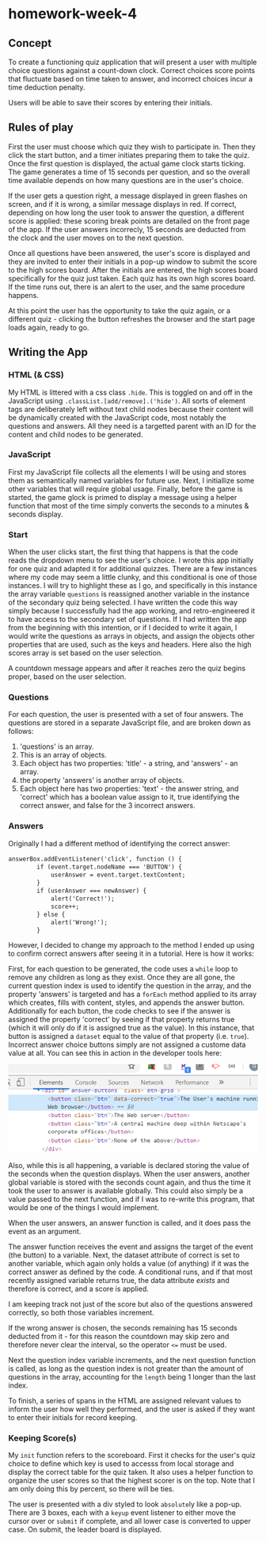 # homework-week-4

## Concept

To create a functioning quiz application that will present a user with multiple choice questions against a count-down clock. Correct choices score points that fluctuate based on time taken to answer, and incorrect choices incur a time deduction penalty.

Users will be able to save their scores by entering their initials.

## Rules of play

First the user must choose which quiz they wish to participate in. Then they click the start button, and a timer initiates preparing them to take the quiz. Once the first question is displayed, the actual game clock starts ticking. The game generates a time of 15 seconds per question, and so the overall time available depends on how many questions are in the user's choice.

If the user gets a question right, a message displayed in green flashes on screen, and if it is wrong, a similar message displays in red. If correct, depending on how long the user took to answer the question, a different score is applied: these scoring break points are detailed on the front page of the app. If the user answers incorrecly, 15 seconds are deducted from the clock and the user moves on to the next question.

Once all questions have been answered, the user's score is displayed and they are invited to enter their initials in a pop-up window to submit the score to the high scores board. After the initials are entered, the high scores board specifically for the quiz just taken. Each quiz has its own high scores board. If the time runs out, there is an alert to the user, and the same procedure happens.

At this point the user has the opportunity to take the quiz again, or a different quiz - clicking the button refreshes the browser and the start page loads again, ready to go.

## Writing the App

### HTML (& CSS)

My HTML is littered with a css class ```.hide```. This is toggled on and off in the JavaScript using ```.classList.[add/remove].('hide')```. All sorts of element tags are deliberately left without text child nodes because their content will be dynamically created with the JavaScript code, most notably the questions and answers. All they need is a targetted parent with an ID for the content and child nodes to be generated.

### JavaScript

First my JavaScript file collects all the elements I will be using and stores them as semantically named variables for future use. Next, I initiallize some other variables that will require global usage. Finally, before the game is started, the game glock is primed to display a message using a helper function that most of the time simply converts the seconds to a minutes & seconds display.

### Start

When the user clicks start, the first thing that happens is that the code reads the dropdown menu to see the user's choice. I wrote this app initially for one quiz and adapted it for additional quizzes. There are a few instances where my code may seem a little clunky, and this conditional is one of those instances. I will try to highlight these as I go, and specifically in this instance the array variable ```questions``` is reassigned another variable in the instance of the secondary quiz being selected. I have written the code this way simply because I successfully had the app working, and retro-engineered it to have access to the secondary set of questions. If I had written the app from the beginning with this intention, or if I decided to write it again, I would write the questions as arrays in objects, and assign the objects other properties that are used, such as the keys and headers. Here also the high scores array is set based on the user selection.

A countdown message appears and after it reaches zero the quiz begins proper, based on the user selection.

### Questions

For each question, the user is presented with a set of four answers. The questions are stored in a separate JavaScript file, and are broken down as follows:

1. 'questions' is an array.
1. This is an array of objects.
1. Each object has two properties: 'title' - a string, and 'answers' - an array.
1. the property 'answers' is another array of objects.
1. Each object here has two properties: 'text' - the answer string, and 'correct' which has a boolean value assign to it, true identifying the correct answer, and false for the 3 incorrect answers.

### Answers

Originally I had a different method of identifying the correct answer:

    answerBox.addEventListener('click', function () {
            if (event.target.nodeName === 'BUTTON') {
                userAnswer = event.target.textContent;
            }
            if (userAnswer === newAnswer) {
                alert('Correct!');
                score++;
            } else {
                alert('Wrong!');
            }

However, I decided to change my approach to the method I ended up using to confirm correct answers after seeing it in a tutorial. Here is how it works:

First, for each question to be generated, the code uses a ```while``` loop to remove any children as long as they exist. Once they are all gone, the current question index is used to identify the question in the array, and the property 'answers' is targeted and has a ```forEach``` method applied to its array which creates, fills with content, styles, and appends the answer button. Additionally for each button, the code checks to see if the answer is assigned the property 'correct' by seeing if that property returns true (which it will only do if it is assigned true as the value). In this instance, that button is assigned a ```dataset``` equal to the value of that property (i.e. ```true```). Incorrect answer choice buttons simply are not assigned a custome data value at all. You can see this in action in the developer tools here:

![dataset](https://github.com/agtravis/homework-week-4/blob/master/assets/images/dataset.PNG)

Also, while this is all happening, a variable is declared storing the value of the seconds when the question displays. When the user answers, another global variable is stored with the seconds count again, and thus the time it took the user to answer is available globally. This could also simply be a value passed to the next function, and if I was to re-write this program, that would be one of the things I would implement.

When the user answers, an answer function is called, and it does pass the event as an argument.

The answer function receives the event and assigns the target of the event (the button) to a variable. Next, the dataset attribute of correct is set to another variable, which again only holds a value (of anything) if it was the correct answer as defined by the code. A conditional runs, and if that most recently assigned variable returns true, the data attribute *exists* and therefore is correct, and a score is applied.

I am keeping track not just of the score but also of the questions answered correctly, so both those variables increment.

If the wrong answer is chosen, the seconds remaining has 15 seconds deducted from it - for this reason the countdown may skip zero and therefore never clear the interval, so the operator ```<=``` must be used.

Next the question index variable increments, and the next question function is called, as long as the question index is not greater than the amount of questions in the array, accounting for the ```length``` being 1 longer than the last index.

To finish, a series of spans in the HTML are assigned relevant values to inform the user how well they performed, and the user is asked if they want to enter their initials for record keeping.

### Keeping Score(s)

My ```init``` function refers to the scoreboard. First it checks for the user's quiz choice to define which key is used to accesss from local storage and display the correct table for the quiz taken. It also uses a helper function to organize the user scores so that the highest scorer is on the top. Note that I am only doing this by percent, so there will be ties.

The user is presented with a div styled to look ```absolute```ly like a pop-up. There are 3 boxes, each with a ```keyup``` event listener to either move the cursor over or ```submit``` if complete, and all lower case is converted to upper case. On submit, the leader board is displayed.
